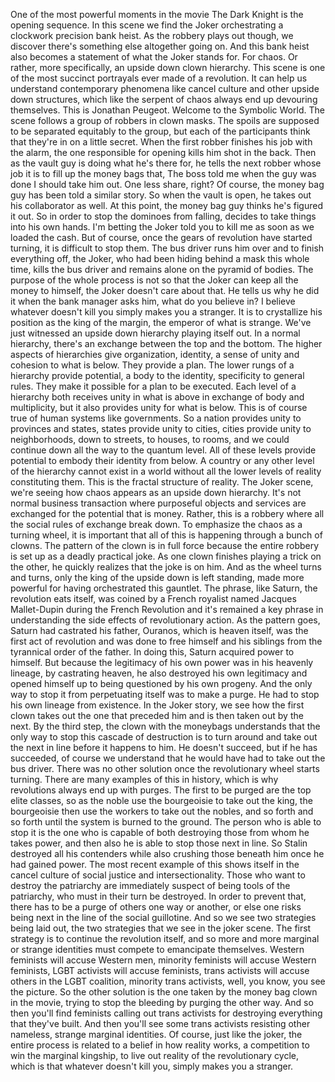 One of the most powerful moments in the movie The Dark Knight is the opening sequence. In this scene we find the Joker orchestrating a clockwork precision bank heist. As the robbery plays out though, we discover there's something else altogether going on. And this bank heist also becomes a statement of what the Joker stands for. For chaos. Or rather, more specifically, an upside down clown hierarchy. This scene is one of the most succinct portrayals ever made of a revolution. It can help us understand contemporary phenomena like cancel culture and other upside down structures, which like the serpent of chaos always end up devouring themselves. This is Jonathan Peugeot. Welcome to the Symbolic World. The scene follows a group of robbers in clown masks. The spoils are supposed to be separated equitably to the group, but each of the participants think that they're in on a little secret. When the first robber finishes his job with the alarm, the one responsible for opening kills him shot in the back. Then as the vault guy is doing what he's there for, he tells the next robber whose job it is to fill up the money bags that, The boss told me when the guy was done I should take him out. One less share, right? Of course, the money bag guy has been told a similar story. So when the vault is open, he takes out his collaborator as well. At this point, the money bag guy thinks he's figured it out. So in order to stop the dominoes from falling, decides to take things into his own hands. I'm betting the Joker told you to kill me as soon as we loaded the cash. But of course, once the gears of revolution have started turning, it is difficult to stop them. The bus driver runs him over and to finish everything off, the Joker, who had been hiding behind a mask this whole time, kills the bus driver and remains alone on the pyramid of bodies. The purpose of the whole process is not so that the Joker can keep all the money to himself, the Joker doesn't care about that. He tells us why he did it when the bank manager asks him, what do you believe in? I believe whatever doesn't kill you simply makes you a stranger. It is to crystallize his position as the king of the margin, the emperor of what is strange. We've just witnessed an upside down hierarchy playing itself out. In a normal hierarchy, there's an exchange between the top and the bottom. The higher aspects of hierarchies give organization, identity, a sense of unity and cohesion to what is below. They provide a plan. The lower rungs of a hierarchy provide potential, a body to the identity, specificity to general rules. They make it possible for a plan to be executed. Each level of a hierarchy both receives unity in what is above in exchange of body and multiplicity, but it also provides unity for what is below. This is of course true of human systems like governments. So a nation provides unity to provinces and states, states provide unity to cities, cities provide unity to neighborhoods, down to streets, to houses, to rooms, and we could continue down all the way to the quantum level. All of these levels provide potential to embody their identity from below. A country or any other level of the hierarchy cannot exist in a world without all the lower levels of reality constituting them. This is the fractal structure of reality. The Joker scene, we're seeing how chaos appears as an upside down hierarchy. It's not normal business transaction where purposeful objects and services are exchanged for the potential that is money. Rather, this is a robbery where all the social rules of exchange break down. To emphasize the chaos as a turning wheel, it is important that all of this is happening through a bunch of clowns. The pattern of the clown is in full force because the entire robbery is set up as a deadly practical joke. As one clown finishes playing a trick on the other, he quickly realizes that the joke is on him. And as the wheel turns and turns, only the king of the upside down is left standing, made more powerful for having orchestrated this gauntlet. The phrase, like Saturn, the revolution eats itself, was coined by a French royalist named Jacques Mallet-Dupin during the French Revolution and it's remained a key phrase in understanding the side effects of revolutionary action. As the pattern goes, Saturn had castrated his father, Ouranos, which is heaven itself, was the first act of revolution and was done to free himself and his siblings from the tyrannical order of the father. In doing this, Saturn acquired power to himself. But because the legitimacy of his own power was in his heavenly lineage, by castrating heaven, he also destroyed his own legitimacy and opened himself up to being questioned by his own progeny. And the only way to stop it from perpetuating itself was to make a purge. He had to stop his own lineage from existence. In the Joker story, we see how the first clown takes out the one that preceded him and is then taken out by the next. By the third step, the clown with the moneybags understands that the only way to stop this cascade of destruction is to turn around and take out the next in line before it happens to him. He doesn't succeed, but if he has succeeded, of course we understand that he would have had to take out the bus driver. There was no other solution once the revolutionary wheel starts turning. There are many examples of this in history, which is why revolutions always end up with purges. The first to be purged are the top elite classes, so as the noble use the bourgeoisie to take out the king, the bourgeoisie then use the workers to take out the nobles, and so forth and so forth until the system is burned to the ground. The person who is able to stop it is the one who is capable of both destroying those from whom he takes power, and then also he is able to stop those next in line. So Stalin destroyed all his contenders while also crushing those beneath him once he had gained power. The most recent example of this shows itself in the cancel culture of social justice and intersectionality. Those who want to destroy the patriarchy are immediately suspect of being tools of the patriarchy, who must in their turn be destroyed. In order to prevent that, there has to be a purge of others one way or another, or else one risks being next in the line of the social guillotine. And so we see two strategies being laid out, the two strategies that we see in the joker scene. The first strategy is to continue the revolution itself, and so more and more marginal or strange identities must compete to emancipate themselves. Western feminists will accuse Western men, minority feminists will accuse Western feminists, LGBT activists will accuse feminists, trans activists will accuse others in the LGBT coalition, minority trans activists, well, you know, you see the picture. So the other solution is the one taken by the money bag clown in the movie, trying to stop the bleeding by purging the other way. And so then you'll find feminists calling out trans activists for destroying everything that they've built. And then you'll see some trans activists resisting other nameless, strange marginal identities. Of course, just like the joker, the entire process is related to a belief in how reality works, a competition to win the marginal kingship, to live out reality of the revolutionary cycle, which is that whatever doesn't kill you, simply makes you a stranger.